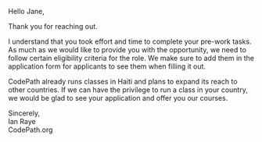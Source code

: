 Hello Jane, 

Thank you for reaching out. 

I understand that you took effort and time to complete your pre-work tasks. As much as we would like to provide you with the opportunity, we need to follow certain eligibility criteria for the role. We make sure to add them in the application form for applicants to see them when filling it out.

CodePath already runs classes in Haiti and plans to expand its reach to other countries. If we can have the privilege to run a class in your country, we would be glad to see your application and offer you our courses.

Sincerely, <br>
Ian Raye <br>
CodePath.org
